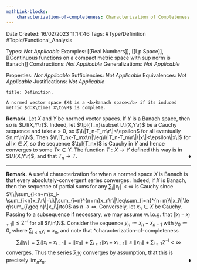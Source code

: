 ```yaml
---
mathLink-blocks:
    characterization-of-completeness: Characterization of Completeness
---
```


<div class="topSpace"></div>

Date Created: 16/02/2023 11:14:46
Tags: #Type/Definition #Topic/Functional_Analysis

Types: <i>Not Applicable</i>
Examples: [[Real Numbers]], [[Lp Space]], [[Continuous functions on a compact metric space with sup norm is Banach]]
Constructions: <i>Not Applicable</i>
Generalizations: <i>Not Applicable</i>

Properties: <i>Not Applicable</i>
Sufficiencies: <i>Not Applicable</i>
Equivalences: <i>Not Applicable</i>
Justifications: <i>Not Applicable</i>

``` ad-Definition
title: Definition.

A normed vector space $X$ is a <b>Banach space</b> if its induced metric $d:X\times X\to\R$ is complete.

```

<b>Remark.</b> Let $X$ and $Y$ be normed vector spaces. If $Y$ is a Banach space, then so is $L\l(X,Y\r)$. Indeed, let $\tpl{T_n}\subset L\l(X,Y\r)$ be a Cauchy sequence and take $\epsilon>0$, so $\l\|T_n-T_m\r\|<\epsilon$ for all eventually $n,m\in\N$. Then $\l\|T_nx-T_mx\r\|\leq\l\|T_n-T_m\r\|\|x\|<\epsilon\|x\|$ for all $x\in X$, so the sequence $\tpl{T_nx}$ is Cauchy in $Y$ and hence converges to some $Tx\in Y$. The function $T:X\to Y$ defined this way is in $L\l(X,Y\r)$, and that $T_n\to T$.<span style="float:right;">$\blacklozenge$</span>

---

<b>Remark.</b> A useful characterization for when a normed space $X$ is Banach is that every absolutely-convergent series converges. Indeed, if $X$ is Banach, then the sequence of partial sums for any $\sum_i\|x_i\|<\infty$ is Cauchy since $\l\|\sum_{i<n+m}x_i-\sum_{i<n}x_i\r\|=\l\|\sum_{i=n}^{n+m}x_n\r\|\leq\sum_{i=n}^{n+m}\|x_i\|\leq\sum_{i\geq n}\|x_i\|\to0$ as $n\to\infty$. Conversely, let $x_n\in X$ be Cauchy. Passing to a subsequence if necessary, we may assume w.l.o.g. that $\|x_i-x_{i+1}\|\leq2^{-i}$ for all $i\in\N$. Consider the sequence $y_n\coloneqq x_n-x_{n-1}$ with $y_0\coloneqq0$, where $\sum_{i\leq n}y_i=x_n$, and note that ^characterization-of-completeness
$$\begin{equation}
    \sum_i\|y_i\|=\sum_i\|x_i-x_{i-1}\|=\|x_0\|+\sum_{i\geq1}\|x_i-x_{i-1}\|\leq\|x_0\|+\sum_{i\geq1}2^{-i}<\infty
\end{equation}$$
converges. Thus the series $\sum_iy_i$ converges by assumption, that this is precisely $\lim_nx_n$.<span style="float:right;">$\blacklozenge$</span>
